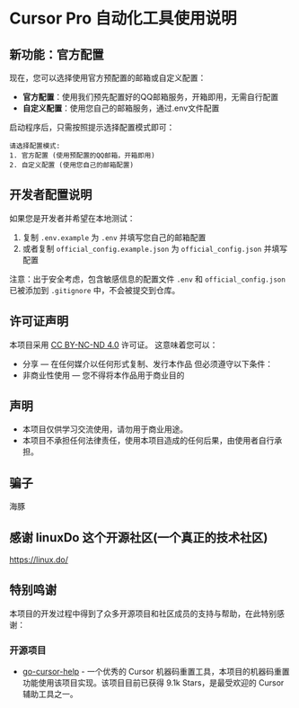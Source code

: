 # Cursor Pro 自动化工具使用说明

## 新功能：官方配置
现在，您可以选择使用官方预配置的邮箱或自定义配置：

- **官方配置**：使用我们预先配置好的QQ邮箱服务，开箱即用，无需自行配置
- **自定义配置**：使用您自己的邮箱服务，通过.env文件配置

启动程序后，只需按照提示选择配置模式即可：
```
请选择配置模式:
1. 官方配置 (使用预配置的QQ邮箱，开箱即用)
2. 自定义配置 (使用您自己的邮箱配置)
```

## 开发者配置说明
如果您是开发者并希望在本地测试：

1. 复制 `.env.example` 为 `.env` 并填写您自己的邮箱配置
2. 或者复制 `official_config.example.json` 为 `official_config.json` 并填写配置

注意：出于安全考虑，包含敏感信息的配置文件 `.env` 和 `official_config.json` 已被添加到 `.gitignore` 中，不会被提交到仓库。




## 许可证声明
本项目采用 [CC BY-NC-ND 4.0](https://creativecommons.org/licenses/by-nc-nd/4.0/) 许可证。
这意味着您可以：
- 分享 — 在任何媒介以任何形式复制、发行本作品
但必须遵守以下条件：
- 非商业性使用 — 您不得将本作品用于商业目的

## 声明
- 本项目仅供学习交流使用，请勿用于商业用途。
- 本项目不承担任何法律责任，使用本项目造成的任何后果，由使用者自行承担。



## 骗子
海豚


## 感谢 linuxDo 这个开源社区(一个真正的技术社区)
https://linux.do/

## 特别鸣谢
本项目的开发过程中得到了众多开源项目和社区成员的支持与帮助，在此特别感谢：

### 开源项目
- [go-cursor-help](https://github.com/yuaotian/go-cursor-help) - 一个优秀的 Cursor 机器码重置工具，本项目的机器码重置功能使用该项目实现。该项目目前已获得 9.1k Stars，是最受欢迎的 Cursor 辅助工具之一。




